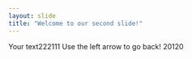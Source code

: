 ```yaml
---
layout: slide
title: "Welcome to our second slide!"
---
```

Your text222111
Use the left arrow to go back!
20120

